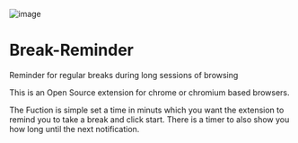 ![image](https://github.com/omar0alaa/Break-Reminder/assets/40499227/e4978655-efc1-4d30-8790-0644cbb45174)
# Break-Reminder
Reminder for regular breaks during long sessions of browsing

This is an Open Source extension for chrome or chromium based browsers.

The Fuction is simple set a time in minuts which you want the extension to remind you to take a break and click start. 
There is a timer to also show you how long until the next notification.
